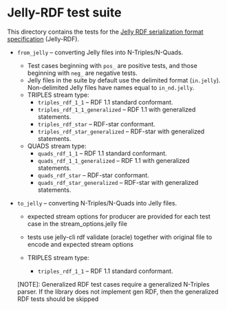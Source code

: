 # Jelly-RDF test suite

This directory contains the tests for the [Jelly RDF serialization format specification](https://w3id.org/jelly/dev/specification/serialization/) (Jelly-RDF).

- `from_jelly` – converting Jelly files into N-Triples/N-Quads.
  - Test cases beginning with `pos_` are positive tests, and those beginning with `neg_` are negative tests.
  - Jelly files in the suite by default use the delimited format (`in.jelly`). Non-delimited Jelly files have names equal to `in_nd.jelly`.
  - TRIPLES stream type:
    - `triples_rdf_1_1` – RDF 1.1 standard conformant.
    - `triples_rdf_1_1_generalized` – RDF 1.1 with generalized statements.
    - `triples_rdf_star` – RDF-star conformant.
    - `triples_rdf_star_generalized` – RDF-star with generalized statements.
  - QUADS stream type:
    - `quads_rdf_1_1` – RDF 1.1 standard conformant.
    - `quads_rdf_1_1_generalized` – RDF 1.1 with generalized statements.
    - `quads_rdf_star` – RDF-star conformant.
    - `quads_rdf_star_generalized` – RDF-star with generalized statements.

- `to_jelly` – converting N-Triples/N-Quads into Jelly files.
  - expected stream options for producer are provided for each test case in the stream_options.jelly file
  - tests use jelly-cli rdf validate (oracle) together with original file to encode and expected stream options

  - TRIPLES stream type:
    - `triples_rdf_1_1` – RDF 1.1 standard conformant.
  
  [NOTE]: Generalized RDF test cases require a generalized N-Triples parser. If the library does not implement gen RDF, then the generalized RDF tests should be skipped
